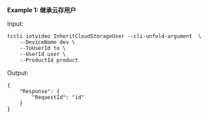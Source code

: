 **Example 1: 继承云存用户**



Input: 

```
tccli iotvideo InheritCloudStorageUser --cli-unfold-argument  \
    --DeviceName dev \
    --ToUserId to \
    --UserId user \
    --ProductId product
```

Output: 
```
{
    "Response": {
        "RequestId": "id"
    }
}
```

